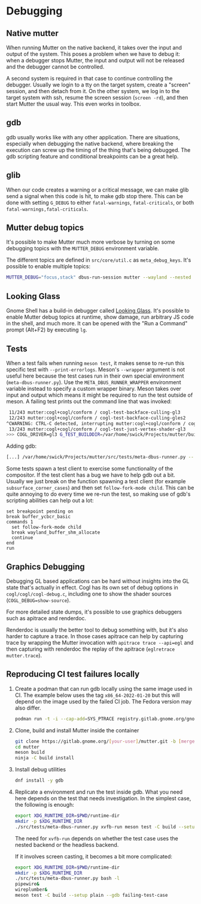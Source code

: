 # Debugging

## Native mutter

When running Mutter on the native backend, it takes over the input and output of the system. This poses a problem when we have to debug it: when a debugger stops Mutter, the input and output will not be released and the debugger cannot be controlled.

A second system is required in that case to continue controlling the debugger. Usually we login to a tty on the target system, create a "screen" session, and then detach from it. On the other system, we log in to the target system with ssh, resume the screen session (`screen -rd`), and then start Mutter the usual way. This even works in toolbox.

## gdb

gdb usually works like with any other application. There are situations, especially when debugging the native backend, where breaking the execution can screw up the timing of the thing that's being debugged. The gdb scripting feature and conditional breakpoints can be a great help.

## glib

When our code creates a warning or a critical message, we can make glib send a signal when this code is hit, to make gdb stop there. This can be done with setting `G_DEBUG` to either `fatal-warnings`, `fatal-criticals`, or both `fatal-warnings,fatal-criticals`.

## Mutter debug topics

It's possible to make Mutter much more verbose by turning on some debugging topics with the `MUTTER_DEBUG` environment variable.

The different topics are defined in `src/core/util.c` as `meta_debug_keys`. It's possible to enable multiple topics:
```sh
MUTTER_DEBUG="focus,stack" dbus-run-session mutter --wayland --nested
```

## Looking Glass

Gnome Shell has a build-in debugger called [Looking Glass](https://gitlab.gnome.org/GNOME/gnome-shell/-/blob/main/docs/looking-glass.md). It's possible to enable Mutter debug topics at runtime, show damage, run arbitrary JS code in the shell, and much more. It can be opened with the "Run a Command" prompt (Alt+F2) by executing `lg`.

## Tests

When a test fails when running `meson test`, it makes sense to re-run this specific test with `--print-errorlogs`. Meson's `--wrapper` argument is not useful here because the test cases run in their own special environment (`meta-dbus-runner.py`). Use the `META_DBUS_RUNNER_WRAPPER` environment variable instead to specify a custom wrapper binary. Meson takes over input and output which means it might be required to run the test outside of meson. A failing test prints out the command line that was invoked:
```sh
 11/243 mutter:cogl+cogl/conform / cogl-test-backface-culling-gl3                                               OK              1.49s
 12/243 mutter:cogl+cogl/conform / cogl-test-backface-culling-gles2                                             OK              1.46s
^CWARNING: CTRL-C detected, interrupting mutter:cogl+cogl/conform / cogl-test-just-vertex-shader-gl3
 13/243 mutter:cogl+cogl/conform / cogl-test-just-vertex-shader-gl3                                             INTERRUPT       0.75s   killed by signal 15 SIGTERM
>>> COGL_DRIVER=gl3 G_TEST_BUILDDIR=/var/home/swick/Projects/mutter/build/src/tests/cogl/conform MALLOC_PERTURB_=83 G_TEST_SRCDIR=/var/home/swick/Projects/mutter/src/tests/cogl/conform G_ENABLE_DIAGNOSTIC=0 LD_LIBRARY_PATH=/var/home/swick/Projects/mutter/build/cogl/cogl:/var/home/swick/Projects/mutter/build/src/tests:/var/home/swick/Projects/mutter/build/mtk/mtk:/var/home/swick/Projects/mutter/build/clutter/clutter:/var/home/swick/Projects/mutter/build/cogl/cogl-pango:/var/home/swick/Projects/mutter/build/src /var/home/swick/Projects/mutter/src/tests/meta-dbus-runner.py -- /var/home/swick/Projects/mutter/build/src/tests/cogl/conform/cogl-test-just-vertex-shader

```

Adding gdb:
```sh
[...] /var/home/swick/Projects/mutter/src/tests/meta-dbus-runner.py -- gdb --args /var/home/swick/Projects/mutter/build/src/tests/cogl/conform/cogl-test-just-vertex-shader
```

Some tests spawn a test client to exercise some functionality of the compositor. If the test client has a bug we have to help gdb out a bit. Usually we just break on the function spawning a test client (for example `subsurface_corner_cases`) and then set `follow-fork-mode child`. This can be quite annoying to do every time we re-run the test, so making use of gdb's scripting abilities can help out a lot:
```
set breakpoint pending on
break buffer_ycbcr_basic
commands 1
  set follow-fork-mode child
  break wayland_buffer_shm_allocate
  continue
end
run
```

## Graphics Debugging

Debugging GL based applications can be hard without insights into the GL state that's actually in effect. Cogl has its own set of debug options in `cogl/cogl/cogl-debug.c`, including one to show the shader sources (`COGL_DEBUG=show-source`).

For more detailed state dumps, it's possible to use graphics debuggers such as apitrace and renderdoc.

Renderdoc is usually the better tool to debug something with, but it's also harder to capture a trace. In those cases apitrace can help by capturing trace by wrapping the Mutter invocation with `apitrace trace --api=egl` and then capturing with renderdoc the replay of the apitrace (`eglretrace mutter.trace`).

## Reproducing CI test failures locally

1. Create a podman that can run gdb locally using the same image used in CI. The example below uses the tag `x86_64-2022-01-20` but this will depend on the image used by the failed CI job. The Fedora version may also differ.

    ```sh
    podman run -t -i --cap-add=SYS_PTRACE registry.gitlab.gnome.org/gnome/mutter/fedora/35:x86_64-2022-01-20 bash -l
    ```

2. Clone, build and install Mutter inside the container

    ```sh
    git clone https://gitlab.gnome.org/[your-user]/mutter.git -b [merge-request-branch]
    cd mutter
    meson build
    ninja -C build install
    ```

3. Install debug utilities

    ```sh
    dnf install -y gdb
    ```

4. Replicate a environment and run the test inside gdb. What you need here depends on the test that needs investigation. In the simplest case, the following is enough:

    ```sh
    export XDG_RUNTIME_DIR=$PWD/runtime-dir
    mkdir -p $XDG_RUNTIME_DIR
    ./src/tests/meta-dbus-runner.py xvfb-run meson test -C build --setup plain --gdb failing-test-case
    ```

    The need for `xvfb-run` depends on whether the test case uses the nested backend or the headless backend.

    If it involves screen casting, it becomes a bit more complicated:

    ```sh
    export XDG_RUNTIME_DIR=$PWD/runtime-dir
    mkdir -p $XDG_RUNTIME_DIR
    ./src/tests/meta-dbus-runner.py bash -l
    pipewire&
    wireplumber&
    meson test -C build --setup plain --gdb failing-test-case
    ```
